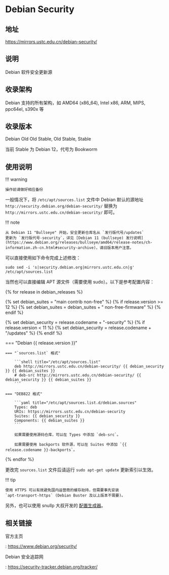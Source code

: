 # Debian Security

## 地址

<https://mirrors.ustc.edu.cn/debian-security/>

## 说明

Debian 软件安全更新源

## 收录架构

Debian 支持的所有架构，如 AMD64 (x86_64), Intel x86, ARM, MIPS, ppc64el,
s390x 等

## 收录版本

Debian Old Old Stable, Old Stable, Stable

当前 Stable 为 Debian 12，代号为 Bookworm

## 使用说明

!!! warning

    操作前请做好相应备份

一般情况下，将 `/etc/apt/sources.list`
文件中 Debian 默认的源地址 `http://security.debian.org/debian-security/`
替换为 `http://mirrors.ustc.edu.cn/debian-security/` 即可。

!!! note

    从 Debian 11 "Bullseye" 开始，安全更新仓库名从 `发行版代号/updates`
    更新为 `发行版代号-security`，详见 [Debian 11 (bullseye) 发行说明](https://www.debian.org/releases/bullseye/amd64/release-notes/ch-information.zh-cn.html#security-archive)，请旧版本用户注意。

可以直接使用如下命令完成上述修改：

    sudo sed -i 's|security.debian.org|mirrors.ustc.edu.cn|g' /etc/apt/sources.list

当然也可以直接编辑 APT 源文件（需要使用 sudo）。以下是参考配置内容：

{% for release in debian_releases %}

{% set debian_suites = "main contrib non-free" %}
{% if release.version >= 12 %}
{% set debian_suites = debian_suites + " non-free-firmware" %}
{% endif %}

{% set debian_security = release.codename + "-security" %}
{% if release.version < 11 %}
{% set debian_security = release.codename + "/updates" %}
{% endif %}

=== "Debian {{ release.version }}"

    === "`sources.list` 格式"

        ```shell title="/etc/apt/sources.list"
        deb http://mirrors.ustc.edu.cn/debian-security/ {{ debian_security }} {{ debian_suites }}
        # deb-src http://mirrors.ustc.edu.cn/debian-security/ {{ debian_security }} {{ debian_suites }}
        ```

    === "DEB822 格式"

        ```yaml title="/etc/apt/sources.list.d/debian.sources"
        Types: deb
        URIs: https://mirrors.ustc.edu.cn/debian-security
        Suites: {{ debian_security }}
        Components: {{ debian_suites }}
        ```

        如果需要使用源码仓库，可以在 Types 中添加 `deb-src`。

        如果需要使用 backports 软件源，可以在 Suites 中添加 `{{ release.codename }}-backports`。
{% endfor %}

更改完 `sources.list` 文件后请运行 `sudo apt-get update` 更新索引以生效。

!!! tip

    使用 HTTPS 可以有效避免国内运营商的缓存劫持，但需要事先安装
    `apt-transport-https` (Debian Buster 及以上版本不需要)。

另外，也可以使用 snullp 大叔开发的 [配置生成器](https://mirrors.ustc.edu.cn/repogen)。

## 相关链接

官方主页

:   <https://www.debian.org/security/>

Debian 安全追踪网

:   <https://security-tracker.debian.org/tracker/>
